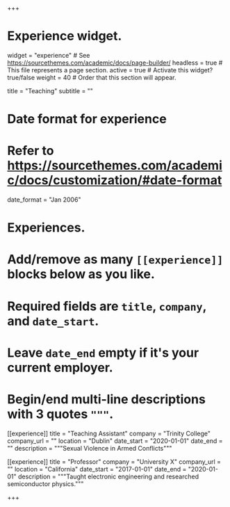 +++
# Experience widget.
widget = "experience"  # See https://sourcethemes.com/academic/docs/page-builder/
headless = true  # This file represents a page section.
active = true  # Activate this widget? true/false
weight = 40  # Order that this section will appear.

title = "Teaching"
subtitle = ""

# Date format for experience
#   Refer to https://sourcethemes.com/academic/docs/customization/#date-format
date_format = "Jan 2006"

# Experiences.
#   Add/remove as many `[[experience]]` blocks below as you like.
#   Required fields are `title`, `company`, and `date_start`.
#   Leave `date_end` empty if it's your current employer.
#   Begin/end multi-line descriptions with 3 quotes `"""`.

[[experience]] 
  title = "Teaching Assistant" 
  company = "Trinity College" 
  company_url = "" 
  location = "Dublin" 
  date_start = "2020-01-01" 
  date_end = "" 
  description = """Sexual Violence in Armed Conflicts"""

[[experience]]
  title = "Professor"
  company = "University X"
  company_url = ""
  location = "California"
  date_start = "2017-01-01"
  date_end = "2020-01-01"
  description = """Taught electronic engineering and researched semiconductor physics."""

+++
